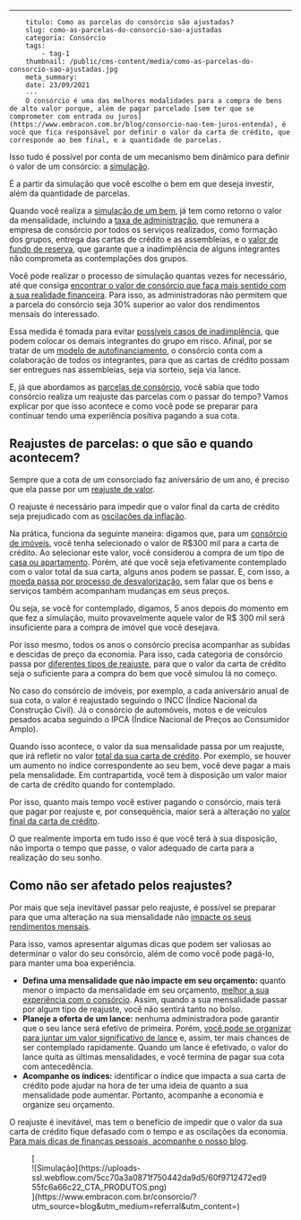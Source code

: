 ---
        titulo: Como as parcelas do consórcio são ajustadas?
        slug: como-as-parcelas-do-consorcio-sao-ajustadas
        categoria: Consórcio
        tags:
            - tag-1
        thumbnail: /public/cms-content/media/como-as-parcelas-do-consorcio-sao-ajustadas.jpg
        meta_summary: 
        date: 23/09/2021
        ---
        O consórcio é uma das melhores modalidades para a compra de bens de alto valor porque, além de pagar parcelado [sem ter que se comprometer com entrada ou juros](https://www.embracon.com.br/blog/consorcio-nao-tem-juros-entenda), é você que fica responsável por definir o valor da carta de crédito, que corresponde ao bem final, e a quantidade de parcelas.

Isso tudo é possível por conta de um mecanismo bem dinâmico para definir o valor de um consórcio: a [simulação](https://www.embracon.com.br/blog/simulacao-de-consorcio).

É a partir da simulação que você escolhe o bem em que deseja investir, além da quantidade de parcelas.

Quando você realiza a [simulação de um bem](https://www.embracon.com.br/blog/descubra-como-fazer-uma-simulacao-no-consorcio), já tem como retorno o valor da mensalidade, incluindo a [taxa de administração](https://www.embracon.com.br/blog/como-funciona-a-taxa-de-administracao-de-um-consorcio), que remunera a empresa de consórcio por todos os serviços realizados, como formação dos grupos, entrega das cartas de crédito e as assembleias, e o [valor de fundo de reserva](https://www.embracon.com.br/blog/entenda-como-funciona-a-devolucao-do-fundo-de-reserva), que garante que a inadimplência de alguns integrantes não comprometa as contemplações dos grupos.

Você pode realizar o processo de simulação quantas vezes for necessário, até que consiga [encontrar o valor de consórcio que faça mais sentido com a sua realidade financeira](https://www.embracon.com.br/blog/quanto-preciso-pagar-para-fazer-um-consorcio). Para isso, as administradoras não permitem que a parcela do consórcio seja 30% superior ao valor dos rendimentos mensais do interessado.

Essa medida é tomada para evitar [possíveis casos de inadimplência](https://www.embracon.com.br/blog/nao-consigo-pagar-meu-consorcio-e-agora), que podem colocar os demais integrantes do grupo em risco. Afinal, por se tratar de um [modelo de autofinanciamento](https://www.embracon.com.br/blog/autofinanciamento-o-que-e-e-como-um-consorcio-pode-ajuda-lo), o consórcio conta com a colaboração de todos os integrantes, para que as cartas de crédito possam ser entregues nas assembleias, seja via sorteio, seja via lance.

E, já que abordamos as [parcelas de consórcio](https://www.embracon.com.br/conhecaoconsorcio/quais-sao-os-riscos-de-nao-pagar-as-parcelas-do-consorcio), você sabia que todo consórcio realiza um reajuste das parcelas com o passar do tempo? Vamos explicar por que isso acontece e como você pode se preparar para continuar tendo uma experiência positiva pagando a sua cota.

Reajustes de parcelas: o que são e quando acontecem? 
-----------------------------------------------------

Sempre que a cota de um consorciado faz aniversário de um ano, é preciso que ela passe por um [reajuste de valor](https://www.embracon.com.br/blog/reajuste-consorcio-como-e-feito).

O reajuste é necessário para impedir que o valor final da carta de crédito seja prejudicado com as [oscilações da inflação](https://www.embracon.com.br/blog/entenda-a-importancia-da-taxa-selic-e-da-inflacao).

Na prática, funciona da seguinte maneira: digamos que, para um [consórcio de imóveis](https://www.embracon.com.br/blog/como-funciona-consorcio-de-imoveis), você tenha selecionado o valor de R$300 mil para a carta de crédito. Ao selecionar este valor, você considerou a compra de um tipo de [casa ou apartamento](https://www.embracon.com.br/blog/casa-ou-apartamento-qual-a-melhor-escolha-para-voce). Porém, até que você seja efetivamente contemplado com o valor total da sua carta, alguns anos podem se passar. E, com isso, a [moeda passa por processo de desvalorização](https://www.embracon.com.br/blog/entenda-como-a-variacao-da-moeda-estrangeira-pode-impactar-sua-vida), sem falar que os bens e serviços também acompanham mudanças em seus preços.

Ou seja, se você for contemplado, digamos, 5 anos depois do momento em que fez a simulação, muito provavelmente aquele valor de R$ 300 mil será insuficiente para a compra de imóvel que você desejava.

Por isso mesmo, todos os anos o consórcio precisa acompanhar as subidas e descidas de preço da economia. Para isso, cada categoria de consórcio passa por [diferentes tipos de reajuste](https://www.embracon.com.br/blog/reajuste-do-consorcio-entenda), para que o valor da carta de crédito seja o suficiente para a compra do bem que você simulou lá no começo.

No caso do consórcio de imóveis, por exemplo, a cada aniversário anual de sua cota, o valor é reajustado seguindo o INCC (Índice Nacional da Construção Civil). Já o consórcio de automóveis, motos e de veículos pesados acaba seguindo o IPCA (Índice Nacional de Preços ao Consumidor Amplo).

Quando isso acontece, o valor da sua mensalidade passa por um reajuste, que irá refletir no valor [total da sua carta de crédito](https://www.embracon.com.br/blog/o-que-e-a-carta-de-credito-como-funciona-e-como-usar). Por exemplo, se houver um aumento no índice correspondente ao seu bem, você deve pagar a mais pela mensalidade. Em contrapartida, você tem à disposição um valor maior de carta de crédito quando for contemplado.

Por isso, quanto mais tempo você estiver pagando o consórcio, mais terá que pagar por reajuste e, por consequência, maior será a alteração no [valor final da carta de crédito](https://www.embracon.com.br/blog/tudo-o-que-voce-precisa-saber-sobre-a-carta-de-credito-de-consorcios).

O que realmente importa em tudo isso é que você terá à sua disposição, não importa o tempo que passe, o valor adequado de carta para a realização do seu sonho.

Como não ser afetado pelos reajustes? 
--------------------------------------

Por mais que seja inevitável passar pelo reajuste, é possível se preparar para que uma alteração na sua mensalidade não [impacte os seus rendimentos mensais](https://www.embracon.com.br/blog/planejamento-financeiro-um-guia-para-as-financas-nao-sairem-de-controle).

Para isso, vamos apresentar algumas dicas que podem ser valiosas ao determinar o valor do seu consórcio, além de como você pode pagá-lo, para manter uma boa experiência.

- **Defina uma mensalidade que não impacte em seu orçamento:** quanto menor o impacto da mensalidade em seu orçamento, [melhor a sua experiência com o consórcio](https://www.embracon.com.br/blog/8-motivos-que-mostram-que-vale-a-pena-fazer-um-consorcio). Assim, quando a sua mensalidade passar por algum tipo de reajuste, você não sentirá tanto no bolso.
- **Planeje a oferta de um lance:** nenhuma administradora pode garantir que o seu lance será efetivo de primeira. Porém, [você pode se organizar para juntar um valor significativo de lance](https://www.embracon.com.br/blog/saiba-como-definir-o-valor-de-lance-para-ser-contemplado-mais-rapido) e, assim, ter mais chances de ser contemplado rapidamente. Quando um lance é efetivado, o valor do lance quita as últimas mensalidades, e você termina de pagar sua cota com antecedência.
- **Acompanhe os índices:**  identificar o índice que impacta a sua carta de crédito pode ajudar na hora de ter uma ideia de quanto a sua mensalidade pode aumentar. Portanto, acompanhe a economia e organize seu orçamento.

O reajuste é inevitável, mas tem o benefício de impedir que o valor da sua carta de crédito fique defasado com o tempo e as oscilações da economia. [Para mais dicas de finanças pessoais, acompanhe o nosso blog](https://www.embracon.com.br/category/financas-pessoais).

<figure class="w-richtext-figure-type-image w-richtext-align-center">[<div>![Simulação](https://uploads-ssl.webflow.com/5cc70a3a0871f750442da9d5/60f9712472ed955fc6a66c22_CTA_PRODUTOS.png)</div>](https://www.embracon.com.br/consorcio/?utm_source=blog&utm_medium=referral&utm_content=)</figure>
        